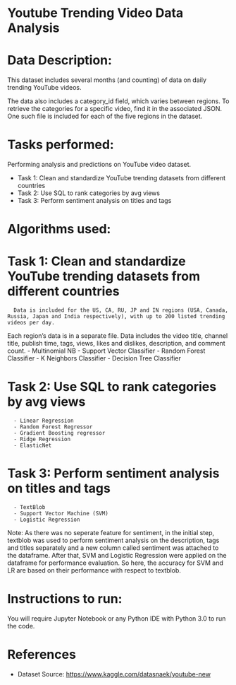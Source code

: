 # Youtube Trending Video Data Analysis

# Data Description:
This dataset includes several months (and counting) of data on daily trending YouTube videos. 

The data also includes a category_id field, which varies between regions. To retrieve the categories for a specific video, find it in the associated JSON. One such file is included for each of the five regions in the dataset.

# Tasks performed:
Performing analysis and predictions on YouTube video dataset.
- Task 1: Clean and standardize YouTube trending datasets from different countries
- Task 2: Use SQL to rank categories by avg views
- Task 3: Perform sentiment analysis on titles and tags

# Algorithms used:
# Task 1: Clean and standardize YouTube trending datasets from different countries
      Data is included for the US, CA, RU, JP and IN regions (USA, Canada, Russia, Japan and India respectively), with up to 200 listed trending videos per day.

Each region’s data is in a separate file. Data includes the video title, channel title, publish time, tags, views, likes and dislikes, description, and comment count.
      - Multinomial NB
      - Support Vector Classifier
      - Random Forest Classifier
      - K Neighbors Classifier
      - Decision Tree Classifier
# Task 2: Use SQL to rank categories by avg views
      - Linear Regression
      - Random Forest Regressor
      - Gradient Boosting regressor
      - Ridge Regression
      - ElasticNet
# Task 3: Perform sentiment analysis on titles and tags
      - TextBlob
      - Support Vector Machine (SVM)
      - Logistic Regression
   Note:
     As there was no seperate feature for sentiment, in the initial step, textblob was used to perform sentiment analysis on the description, tags and titles separately and a new column called sentiment was attached to the dataframe. After that, SVM and Logistic Regression were applied on the dataframe for performance evaluation. So here, the accuracy for SVM and LR are based on their performance with respect to textblob.

# Instructions to run:
You will require Jupyter Notebook or any Python IDE with Python 3.0 to run the code.

# References
- Dataset Source: https://www.kaggle.com/datasnaek/youtube-new